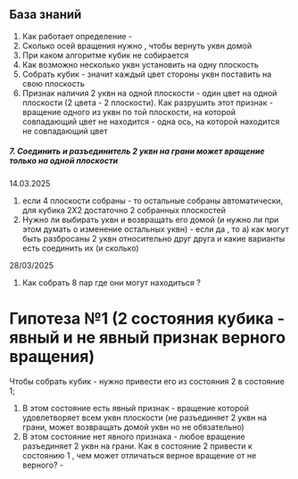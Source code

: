 ## База знаний 
1. Как работает определение - 
2. Сколько осей вращения нужно , чтобы вернуть уквн домой
3. При каком алгоритме кубик не собирается
4. Как возможно несколько уквн установить на одну плоскость
5. Собрать кубик - значит каждый цвет стороны уквн поставить на свою плоскость
6. Признак наличия 2 уквн на одной плоскости - один цвет на одной плоскости (2 цвета - 2 плоскости). Как разрушить этот признак - вращение одного из уквн по той плоскости, на которой совпадающий цвет не находится - одна ось, на которой находится не совпадающий цвет
##### 7. **Соединить и разъединитель 2 уквн на грани может вращение только на одной плоскости** 


14.03.2025
1. если 4 плоскости собраны - то остальные собраны автоматически, для кубика 2Х2 достаточно 2 собранных плоскостей 
2. Нужно ли выбирать уквн и возвращать его домой (и нужно ли при этом думать о изменение остальных уквн) - если да , то 
   а) как могут быть разбросаны 2 уквн относительно друг друга и какие варианты есть соединить их (и сколько)

28/03/2025
1. Как собрать 8 пар где они могут находиться ?

# Гипотеза №1 (2 состояния кубика - явный и не явный признак верного вращения)
Чтобы собрать кубик - нужно привести его из состояния 2 в состояние 1;
1. В этом состояние есть явный признак - вращение которой удовлетворяет всем уквн плоскости (не разъединяет 2 уквн на грани, может возвращать домой уквн но не обязательно)
2. В этом состояние нет явного признака - любое вращение разъединяет 2 уквн на грани.
Как в состояние 2 привести к состоянию 1 , чем может отличаться верное вращение от не верного?  -